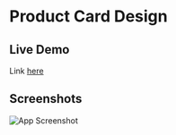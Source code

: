 # Product Card Design

## Live Demo
Link [here](https://yaseenaminm.github.io/Product_Card/)

## Screenshots

![App Screenshot](https://uc01da9e6b3acda37be06fcea7ac.previews.dropboxusercontent.com/p/thumb/ACNgaqsfUww8TVNCGniRcMfbPBKjnUFD8Ly-Ss_wbhR9AoGdnxsDb7GPZ7ltgaT4q2CNzhaswlEYGVFgmP81ThlFCLSLzv9C6ZDq2srnpioa6a2Izjf0KL9Mx9C_dNHNaZDCCJsryW4YMobYZ854rLk1-lofS8Y7DL3CXkyfPP1OoeSqi7IpSZaSzrrjFj9k2cnype3IqY_DP9qC9Bta2-dPedl8hrLAnf2dgyRTVatAvwfySIbg40Soc2iEN-iCp9DbTujHmTtQc7tB3Jv-XO2bI25HY0io8xmcwO1w2K0NULK_a2rXryuU9S2xlOzymoTIqh7DveFHnqUaMwLYNeDTF5IPdhds-RHYirDtXy060Hmvj3lS6RNPkjTwNYSc8U4/p.png)
